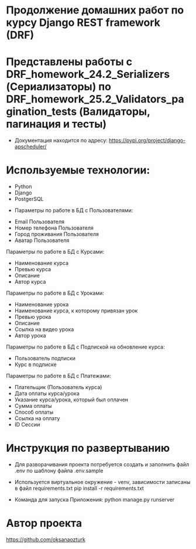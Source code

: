 # Продолжение домашних работ по курсу Django REST framework (DRF)

# Представлены работы с DRF_homework_24.2_Serializers (Сериализаторы) по DRF_homework_25.2_Validators_pagination_tests (Валидаторы, пагинация и тесты) 

* Документация находится по адресу: https://pypi.org/project/django-apscheduler/

# Используемые технологии:

 - Python
 - Django
 - PostgerSQL

* Параметры по работе в БД с Пользователями:

 - Email Пользователя
 - Номер телефона Пользователя
 - Город проживания Пользователя
 - Аватар Пользователя

Параметры по работе в БД с Курсами:

 - Наименование курса
 - Превью курса
 - Описание
 - Автор курса

Параметры по работе в БД с Уроками:

 - Наименование урока
 - Наименование курса, к которому привязан урок 
 - Превью урока
 - Описание
 - Ссылка на видео урока
 - Автор урока

Параметры по работе в БД с Подпиской на обновление курса:

 - Пользователь подписки
 - Курс в подписке

Параметры по работе в БД с Платежами:

 - Плательщик (Пользователь курса)
 - Дата оплаты курса/урока
 - Указание курса/урока, который был оплачен
 - Сумма оплаты
 - Способ оплаты
 - Ссылка на оплату
 - ID Сессии

# Инструкция по развертыванию

* Для разворачивания проекта потребуется создать и заполнить файл .env  по шаблону файла .env.sample

* Используется виртуальное окружение - venv, зависимости записаны в файл requirements.txt
  pip install -r requirements.txt

* Команда для запуска Приложения: python manage.py runserver

# Автор проекта

https://github.com/oksanaozturk


